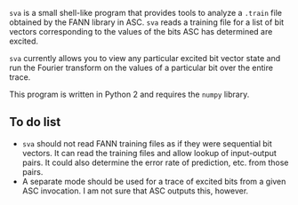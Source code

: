 `sva` is a small shell-like program that provides tools to analyze
a `.train` file obtained by the FANN library in ASC. `sva` reads a
training file for a list of bit vectors corresponding to the values
of the bits ASC has determined are excited.

`sva` currently allows you to view any particular excited bit
vector state and run the Fourier transform on the values of a
particular bit over the entire trace.

This program is written in Python 2 and requires the `numpy` library.

## To do list

*   `sva` should not read FANN training files as if they were
    sequential bit vectors. It can read the training files and
    allow lookup of input-output pairs. It could also determine the
    error rate of prediction, etc. from those pairs.
*   A separate mode should be used for a trace of excited bits
    from a given ASC invocation. I am not sure that ASC outputs
    this, however.
